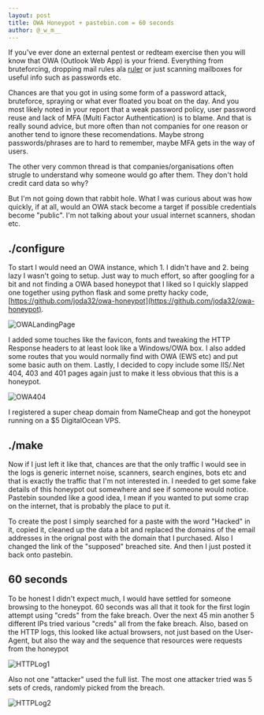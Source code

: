 ```yaml
---
layout: post
title: OWA Honeypot + pastebin.com = 60 seconds
author: @_w_m__
---
```


If you've ever done an external pentest or redteam exercise then you will know that OWA (Outlook Web App) is your friend. Everything from bruteforcing, dropping mail rules ala [ruler](https://github.com/sensepost/ruler) or just scanning mailboxes for useful info such as passwords etc.

Chances are that you got in using some form of a password attack, bruteforce, spraying or what ever floated you boat on the day. And you most likely noted in your report that a weak password policy, user password reuse and lack of MFA (Multi Factor Authentication) is to blame. And that is really sound advice, but more often than not companies for one reason or another tend to ignore these recomendations. Maybe strong passwords/phrases are to hard to remember, maybe MFA gets in the way of users. 

The other very common thread is that companies/organisations often strugle to understand why someone would go after them. They don't hold credit card data so why? 

But I'm not going down that rabbit hole. What I was curious about was how quickly, if at all, would an OWA stack become a target if possible credentials become "public". I'm not talking about your usual internet scanners, shodan etc. 

## ./configure
To start I would need an OWA instance, which 1. I didn't have and 2. being lazy I wasn't going to setup. Just way to much effort, so after googling for a bit and not finding a OWA based honeypot that I liked so I quickly slapped one together using python flask and some pretty hacky code, [https://github.com/joda32/owa-honeypot](https://github.com/joda32/owa-honeypot). 

![OWALandingPage](https://raw.githubusercontent.com/joda32/owa-honeypot/master/docs/OWA_honeypot_1.png)

I added some touches like the favicon, fonts and tweaking the HTTP Response headers to at least look like a Windows/OWA box. I also added some routes that you would normally find with OWA (EWS etc) and put some basic auth on them. Lastly, I decided to copy include some IIS/.Net 404, 403 and 401 pages again just to make it less obvious that this is a honeypot.

![OWA404](https://raw.githubusercontent.com/joda32/owa-honeypot/master/docs/OWA_honeypot_4.png)

I registered a super cheap domain from NameCheap and got the honeypot running on a $5 DigitalOcean VPS.

## ./make
Now if I just left it like that, chances are that the only traffic I would see in the logs is generic internet noise, scanners, search engines, bots etc and that is exactly the traffic that I'm not interested in. I needed to get some fake details of this honeypot out somewhere and see if someone would notice. Pastebin sounded like a good idea, I mean if you wanted to put some crap on the internet, that is probably the place to put it. 

To create the post I simply searched for a paste with the word "Hacked" in it, copied it, cleaned up the data a bit and replaced the domains of the email addresses in the orignal post with the domain that I purchased. Also I changed the link of the "supposed" breached site. And then I just posted it back onto pastebin.

## 60 seconds
To be honest I didn't expect much, I would have settled for someone browsing to the honeypot. 60 seconds was all that it took for the first login attempt using "creds" from the fake breach. Over the next 45 min another 5 different IPs tried various "creds" all from the fake breach. Also, based on the HTTP logs, this looked like actual browsers, not just based on the User-Agent, but also the way and the sequence that resources were requests from the honeypot

![HTTPLog1](https://raw.githubusercontent.com/joda32/owa-honeypot/master/docs/OWA_honeypot_2.png)

Also not one "attacker" used the full list. The most one attacker tried was 5 sets of creds, randomly picked from the breach. 

![HTTPLog2](https://raw.githubusercontent.com/joda32/owa-honeypot/master/docs/OWA_honeypot_3.png)